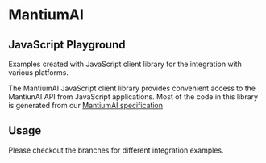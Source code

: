 # MantiumAI
## JavaScript Playground
Examples created with JavaScript client library for the integration with various platforms.

The MantiumAI JavaScript client library provides convenient access to the MantiunAI API from JavaScript applications. Most of the code in this library is generated from our [MantiumAI specification](https://developer.mantiumai.com/reference)

## Usage
Please checkout the branches for different integration examples.
